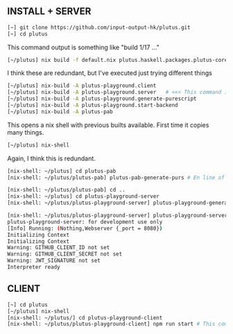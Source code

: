 ## INSTALL + SERVER

```bash
[~] git clone https://github.com/input-output-hk/plutus.git
[~] cd plutus
```

This command output is something like "build 1/17 ..."
```bash
[~/plutus] nix build -f default.nix plutus.haskell.packages.plutus-core.components.library
```

I think these are redundant, but I've executed just trying different things
```bash
[~/plutus] nix-build -A plutus-playground.client
[~/plutus] nix-build -A plutus-playground.server   # <<< This command is outdated in the repo
[~/plutus] nix-build -A plutus-playground.generate-purescript
[~/plutus] nix-build -A plutus-playground.start-backend
[~/plutus] nix-build -A plutus-pab
```

This opens a nix shell with previous builts available. First time it copies many things.
```bash
[~/plutus] nix-shell
```

Again, I think this is redundant.
```bash
[nix-shell: ~/plutus] cd plutus-pab
[nix-shell: ~/plutus/plutus-pab] plutus-pab-generate-purs # En line of output message is "Done: generated"

[nix-shell: ~/plutus/plutus-pab] cd ..
[nix-shell: ~/plutus] cd plutus-playground-server
[nix-shell: ~/plutus/plutus-playground-server] plutus-playground-generate-purs # There is a long message ending in "Done: generated"

[nix-shell: ~/plutus/plutus-playground-server] plutus-playground-server # This executes the backend. The output looks like
plutus-playground-server: for development use only
[Info] Running: (Nothing,Webserver {_port = 8080})
Initializing Context
Initializing Context
Warning: GITHUB_CLIENT_ID not set
Warning: GITHUB_CLIENT_SECRET not set
Warning: JWT_SIGNATURE not set
Interpreter ready
```

## CLIENT
```bash
[~] cd plutus
[~/plutus] nix-shell
[nix-shell: ~/plutus/] cd plutus-playground-client
[nix-shell: ~/plutus/plutus-playground-client] npm run start # This compiles the frontend. It should end in wdm｣: Compiled successfully.
```
